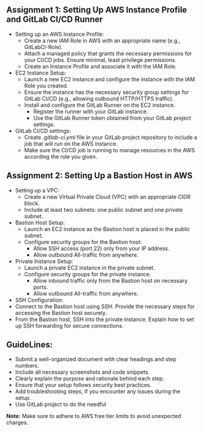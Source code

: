 ## Assignment 1: Setting Up AWS Instance Profile and GitLab CI/CD Runner
- Setting up an AWS Instance Profile:
  - Create a new IAM Role in AWS with an appropriate name (e.g., GitLabCI-Role).
  - Attach a managed policy that grants the necessary permissions for your CI/CD jobs. Ensure minimal, least privilege permissions.
  - Create an Instance Profile and associate it with the IAM Role.
- EC2 Instance Setup:
  - Launch a new EC2 instance and configure the instance with the IAM Role you created.
  - Ensure the instance has the necessary security group settings for GitLab CI/CD (e.g., allowing outbound HTTP/HTTPS traffic).
  - Install and configure the GitLab Runner on the EC2 instance.
    - Register the runner with your GitLab instance.
    - Use the GitLab Runner token obtained from your GitLab project settings.
- GitLab CI/CD settings:
  - Create _.gitlab-ci.yml_ file in your GitLab project repository to include a job that will run on the AWS instance.
  - Make sure the CI/CD job is running to manage resources in the AWS according the role you given.
## Assignment 2: Setting Up a Bastion Host in AWS
- Setting up a VPC:
  - Create a new Virtual Private Cloud (VPC) with an appropriate CIDR block.
  - Include at least two subnets: one public subnet and one private subnet.
- Bastion Host Setup:
  - Launch an EC2 instance as the Bastion host is placed in the public subnet.
  - Configure security groups for the Bastion host:
    - Allow SSH access (port 22) only from your IP address.
    - Allow outbound All-traffic from anywhere.
- Private Instance Setup:
  - Launch a private EC2 instance in the private subnet.
  - Configure security groups for the private instance:
    - Allow inbound traffic only from the Bastion host on necessary ports.
    - Allow outbound All-traffic from anywhere.
- SSH Configuration:
- Connect to the Bastion host using SSH. Provide the necessary steps for accessing the Bastion host securely.
- From the Bastion host, SSH into the private instance. Explain how to set up SSH forwarding for secure connections.
## GuideLines:
- Submit a well-organized document with clear headings and step numbers.
- Include all necessary screenshots and code snippets.
- Clearly explain the purpose and rationale behind each step.
- Ensure that your setup follows security best practices.
- Add troubleshooting steps,  If you encounter any issues during the setup.
- Use GitLab project to do the needful

**Note:** Make sure to adhere to AWS free tier limits to avoid unexpected charges.
